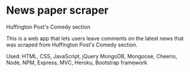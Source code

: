 # News paper scraper
Huffington Post's Comedy section

This is a web app that lets users leave comments on the latest news that was scraped from Huffington Post's Comedy section.

Used: HTML, CSS, JavaScript, jQuery MongoDB, Mongoose, Cheerio, Node, NPM, Express, MVC, Heroku, Bootstrap framework
